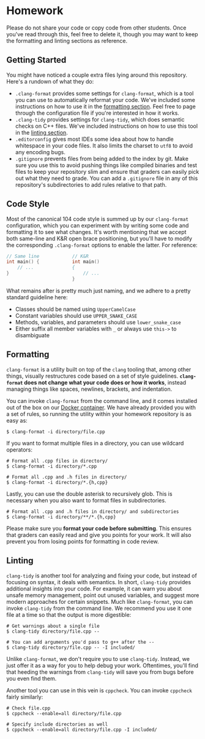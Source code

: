 # Homework

Please do not share your code or copy code from other students.
Once you've read through this, feel free to delete it, though you may want to keep the formatting and linting sections as reference.

## Getting Started

You might have noticed a couple extra files lying around this repository.
Here's a rundown of what they do:

- `.clang-format` provides some settings for `clang-format`, which is a tool you can use to automatically reformat your code.
  We've included some instructions on how to use it in the [formatting section](#formatting).
  Feel free to page through the configuration file if you're interested in how it works.
- `.clang-tidy` provides settings for `clang-tidy`, which does semantic checks on C++ files.
  We've included instructions on how to use this tool in the [linting section](#linting).
- `.editorconfig` gives most IDEs some idea about how to handle whitespace in your code files.
  It also limits the charset to `utf8` to avoid any encoding bugs.
- `.gitignore` prevents files from being added to the index by git.
  Make sure you use this to avoid pushing things like compiled binaries and test files to keep your repository slim and ensure that graders can easily pick out what they need to grade.
  You can add a `.gitignore` file in any of this repository's subdirectories to add rules relative to that path.

## Code Style

Most of the canonical 104 code style is summed up by our `clang-format` configuration, which you can experiment with by writing some code and formatting it to see what changes.
It's worth mentioning that we accept both same-line and K&R open brace positioning, but you'll have to modify the corresponding `.clang-format` options to enable the latter.
For reference:

```c++
// Same line            // K&R
int main() {            int main()
    // ...              {
}                           // ...
                        }
```

What remains after is pretty much just naming, and we adhere to a pretty standard guideline here:

- Classes should be named using `UpperCamelCase`
- Constant variables should use `UPPER_SNAKE_CASE`
- Methods, variables, and parameters should use `lower_snake_case`
- Either suffix all member variables with `_` or always use `this->` to disambiguate 

## Formatting

`clang-format` is a utility built on top of the `clang` tooling that, among other things, visually restructures code based on a set of style guidelines.
**`clang-format` does not change what your code does or how it works**, instead managing things like spaces, newlines, brackets, and indentation.

You can invoke `clang-format` from the command line, and it comes installed out of the box on our [Docker container](https://github.com/csci104/docker).
We have already provided you with a set of rules, so running the utility within your homework repository is as easy as:

```
$ clang-format -i directory/file.cpp
``` 

If you want to format multiple files in a directory, you can use wildcard operators:

```
# Format all .cpp files in directory/
$ clang-format -i directory/*.cpp

# Format all .cpp and .h files in directory/ 
$ clang-format -i directory/*.{h,cpp}
```

Lastly, you can use the double asterisk to recursively glob.
This is necessary when you also want to format files in subdirectories.

```
# Format all .cpp and .h files in directory/ and subdirectories
$ clang-format -i directory/**/*.{h,cpp}
```

Please make sure you **format your code before submitting**. 
This ensures that graders can easily read and give you points for your work.
It will also prevent you from losing points for formatting in code review. 

## Linting

`clang-tidy` is another tool for analyzing and fixing your code, but instead of focusing on syntax, it deals with semantics.
In short, `clang-tidy` provides additional insights into your code.
For example, it can warn you about unsafe memory management, point out unused variables, and suggest more modern approaches for certain snippets.
Much like `clang-format`, you can invoke `clang-tidy` from the command line.
We recommend you use it one file at a time so that the output is more digestible:

```
# Get warnings about a single file
$ clang-tidy directory/file.cpp --

# You can add arguments you'd pass to g++ after the --
$ clang-tidy directory/file.cpp -- -I included/
```

Unlike `clang-format`, we don't require you to use `clang-tidy`.
Instead, we just offer it as a way for you to help debug your work.
Oftentimes, you'll find that heeding the warnings from `clang-tidy` will save you from bugs before you even find them.

Another tool you can use in this vein is `cppcheck`.
You can invoke `cppcheck` fairly similarly:

```
# Check file.cpp
$ cppcheck --enable=all directory/file.cpp

# Specify include directories as well
$ cppcheck --enable=all directory/file.cpp -I included/
```
